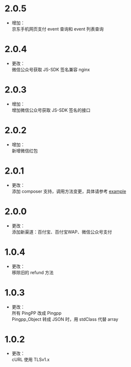# 2.0.5
* 增加：<br>
京东手机网页支付
event 查询和 event 列表查询

# 2.0.4
* 更改：<br>
微信公众号获取 JS-SDK 签名兼容 nginx

# 2.0.3
* 增加：<br>
增加微信公众号获取 JS-SDK 签名的接口

# 2.0.2
* 增加：<br>
新增微信红包

# 2.0.1
* 更改：<br>
添加 composer 支持，调用方法变更，具体请参考 [example](/example)

# 2.0.0
* 更改：<br>
添加新渠道：百付宝、百付宝WAP、微信公众号支付

# 1.0.4
* 更改：<br>
移除旧的 refund 方法

# 1.0.3
* 更改：<br>
所有 PingPP 改成 Pingpp<br>
Pingpp_Object 转成 JSON 时，用 stdClass 代替 array

# 1.0.2
* 更改：<br>
cURL 使用 TLSv1.x
